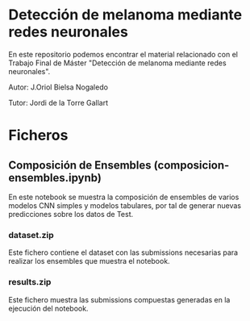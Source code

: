 # Detección de melanoma mediante redes neuronales
En este repositorio podemos encontrar el material relacionado con el Trabajo Final de Máster "Detección de melanoma mediante redes neuronales".

Autor: J.Oriol Bielsa Nogaledo

Tutor: Jordi de la Torre Gallart

# Ficheros

## Composición de Ensembles (composicion-ensembles.ipynb)

En este notebook se muestra la composición de ensembles de varios modelos CNN simples y modelos tabulares, por tal de generar nuevas predicciones sobre los datos de Test.

### dataset.zip

Este fichero contiene el dataset con las submissions necesarias para realizar los ensembles que muestra el notebook.

### results.zip

Este fichero muestra las submissions compuestas generadas en la ejecución del notebook.

